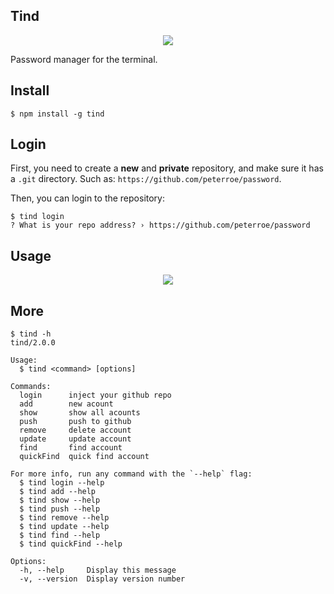 ## Tind

<p align="center">
  <img src="http://rcwqxz0v4.hn-bkt.clouddn.com/download.png" />
</p>

Password manager for the terminal.

## Install

```shell
$ npm install -g tind
```

## Login

First, you need to create a **new** and **private** repository, and make sure it has a `.git` directory. Such as: `https://github.com/peterroe/password`.

Then, you can login to the repository:

```shell
$ tind login
? What is your repo address? › https://github.com/peterroe/password
```

## Usage

<p align="center">
  <img src="http://rcwqxz0v4.hn-bkt.clouddn.com/Snipaste_2022-06-04_00-56-44.png">
</p>

## More

```
$ tind -h 
tind/2.0.0

Usage:
  $ tind <command> [options]

Commands:
  login      inject your github repo
  add        new acount
  show       show all acounts
  push       push to github
  remove     delete account
  update     update account
  find       find account
  quickFind  quick find account

For more info, run any command with the `--help` flag:
  $ tind login --help
  $ tind add --help
  $ tind show --help
  $ tind push --help
  $ tind remove --help
  $ tind update --help
  $ tind find --help
  $ tind quickFind --help

Options:
  -h, --help     Display this message 
  -v, --version  Display version number 
```